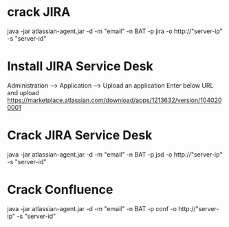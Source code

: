 # crack JIRA 
java -jar atlassian-agent.jar -d -m "email" -n BAT -p jira -o http://"server-ip" -s "server-id"


# Install JIRA Service Desk
Administration --> Application --> Upload an application
Enter below URL and upload
https://marketplace.atlassian.com/download/apps/1213632/version/1040200001


# Crack JIRA Service Desk
java -jar atlassian-agent.jar -d -m "email" -n BAT -p jsd -o http://"server-ip" -s "server-id"

# Crack Confluence
java -jar atlassian-agent.jar -d -m "email" -n BAT -p conf -o http://"server-ip" -s "server-id"